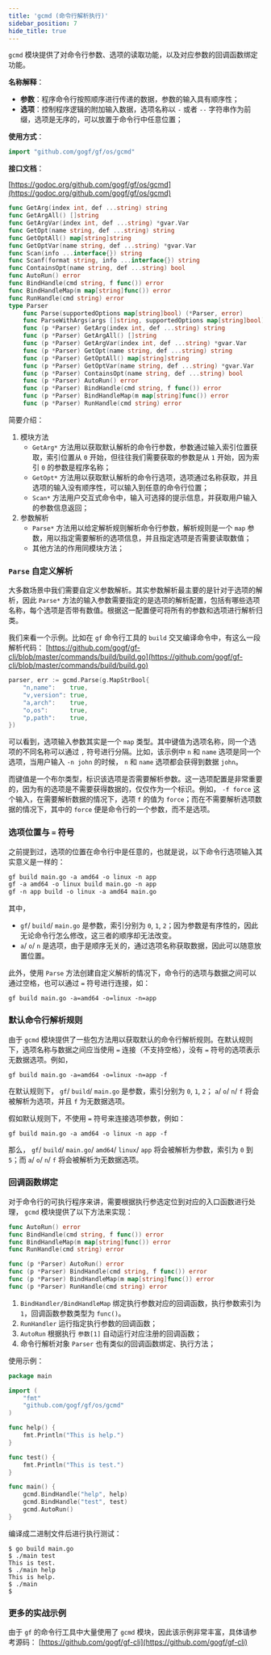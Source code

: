 ```yaml
---
title: 'gcmd (命令行解析执行)'
sidebar_position: 7
hide_title: true
---
```


`gcmd` 模块提供了对命令行参数、选项的读取功能，以及对应参数的回调函数绑定功能。

**名称解释**：

- **参数**：程序命令行按照顺序进行传递的数据，参数的输入具有顺序性；
- **选项**：控制程序逻辑的附加输入数据，选项名称以 `-` 或者 `--` 字符串作为前缀，选项是无序的，可以放置于命令行中任意位置；

**使用方式**：

```  go
import "github.com/gogf/gf/os/gcmd"

```

**接口文档**：

[https://godoc.org/github.com/gogf/gf/os/gcmd](https://godoc.org/github.com/gogf/gf/os/gcmd)

```  go
func GetArg(index int, def ...string) string
func GetArgAll() []string
func GetArgVar(index int, def ...string) *gvar.Var
func GetOpt(name string, def ...string) string
func GetOptAll() map[string]string
func GetOptVar(name string, def ...string) *gvar.Var
func Scan(info ...interface{}) string
func Scanf(format string, info ...interface{}) string
func ContainsOpt(name string, def ...string) bool
func AutoRun() error
func BindHandle(cmd string, f func()) error
func BindHandleMap(m map[string]func()) error
func RunHandle(cmd string) error
type Parser
    func Parse(supportedOptions map[string]bool) (*Parser, error)
    func ParseWithArgs(args []string, supportedOptions map[string]bool) (*Parser, error)
    func (p *Parser) GetArg(index int, def ...string) string
    func (p *Parser) GetArgAll() []string
    func (p *Parser) GetArgVar(index int, def ...string) *gvar.Var
    func (p *Parser) GetOpt(name string, def ...string) string
    func (p *Parser) GetOptAll() map[string]string
    func (p *Parser) GetOptVar(name string, def ...string) *gvar.Var
    func (p *Parser) ContainsOpt(name string, def ...string) bool
    func (p *Parser) AutoRun() error
    func (p *Parser) BindHandle(cmd string, f func()) error
    func (p *Parser) BindHandleMap(m map[string]func()) error
    func (p *Parser) RunHandle(cmd string) error

```

简要介绍：

1. 模块方法
   - `GetArg*` 方法用以获取默认解析的命令行参数，参数通过输入索引位置获取，索引位置从 `0` 开始，但往往我们需要获取的参数是从 `1` 开始，因为索引 `0` 的参数是程序名称；
   - `GetOpt*` 方法用以获取默认解析的命令行选项，选项通过名称获取，并且选项的输入没有顺序性，可以输入到任意的命令行位置；
   - `Scan*` 方法用户交互式命令中，输入可选择的提示信息，并获取用户输入的参数信息返回；
2. 参数解析
   - `Parse*` 方法用以给定解析规则解析命令行参数，解析规则是一个 `map` 参数，用以指定需要解析的选项信息，并且指定选项是否需要读取数值；
   - 其他方法的作用同模块方法；

### `Parse` 自定义解析

大多数场景中我们需要自定义参数解析。其实参数解析最主要的是针对于选项的解析，因此 `Parse*` 方法的输入参数需要指定的是选项的解析配置，包括有哪些选项名称，每个选项是否带有数值。根据这一配置便可将所有的参数和选项进行解析归类。

我们来看一个示例。比如在 `gf` 命令行工具的 `build` 交叉编译命令中，有这么一段解析代码： [https://github.com/gogf/gf-cli/blob/master/commands/build/build.go](https://github.com/gogf/gf-cli/blob/master/commands/build/build.go)

```  go
parser, err := gcmd.Parse(g.MapStrBool{
    "n,name":    true,
    "v,version": true,
    "a,arch":    true,
    "o,os":      true,
    "p,path":    true,
})

```

可以看到，选项输入参数其实是一个 `map` 类型。其中键值为选项名称，同一个选项的不同名称可以通过 `,` 符号进行分隔。比如，该示例中 `n` 和 `name` 选项是同一个选项，当用户输入 `-n john` 的时候， `n` 和 `name` 选项都会获得到数据 `john`。

而键值是一个布尔类型，标识该选项是否需要解析参数。这一选项配置是非常重要的，因为有的选项是不需要获得数据的，仅仅作为一个标识。例如， `-f force` 这个输入，在需要解析数据的情况下，选项 `f` 的值为 `force`；而在不需要解析选项数据的情况下，其中的 `force` 便是命令行的一个参数，而不是选项。

### 选项位置与 `=` 符号

之前提到过，选项的位置在命令行中是任意的，也就是说，以下命令行选项输入其实意义是一样的：

``` html
gf build main.go -a amd64 -o linux -n app
gf -a amd64 -o linux build main.go -n app
gf -n app build -o linux -a amd64 main.go

```

其中，

- `gf`/ `build`/ `main.go` 是参数，索引分别为 `0`, `1`, `2`；因为参数是有序性的，因此无论命令行怎么修改，这三者的顺序却无法改变。
- `a`/ `o`/ `n` 是选项，由于是顺序无关的，通过选项名称获取数据，因此可以随意放置位置。

此外，使用 `Parse` 方法创建自定义解析的情况下，命令行的选项与数据之间可以通过空格，也可以通过 `=` 符号进行连接，如：

``` undefined
gf build main.go -a=amd64 -o=linux -n=app

```

### 默认命令行解析规则

由于 `gcmd` 模块提供了一些包方法用以获取默认的命令行解析规则。在默认规则下，选项名称与数据之间应当使用 `=` 连接（不支持空格），没有 `=` 符号的选项表示无数据选项。例如，

``` undefined
gf build main.go -a=amd64 -o=linux -n=app -f

```

在默认规则下， `gf`/ `build`/ `main.go` 是参数，索引分别为 `0`, `1`, `2`； `a`/ `o`/ `n`/ `f` 将会被解析为选项，并且 `f` 为无数据选项。

假如默认规则下，不使用 `=` 符号来连接选项参数，例如：

``` undefined
gf build main.go -a amd64 -o linux -n app -f

```

那么， `gf`/ `build`/ `main.go`/ `amd64`/ `linux`/ `app` 将会被解析为参数，索引为 `0` 到 `5`；而 `a`/ `o`/ `n`/ `f` 将会被解析为无数据选项。

### 回调函数绑定

对于命令行的可执行程序来讲，需要根据执行参选定位到对应的入口函数进行处理， `gcmd` 模块提供了以下方法来实现：

```  go
func AutoRun() error
func BindHandle(cmd string, f func()) error
func BindHandleMap(m map[string]func()) error
func RunHandle(cmd string) error

func (p *Parser) AutoRun() error
func (p *Parser) BindHandle(cmd string, f func()) error
func (p *Parser) BindHandleMap(m map[string]func()) error
func (p *Parser) RunHandle(cmd string) error

```

1. `BindHandler/BindHandleMap` 绑定执行参数对应的回调函数，执行参数索引为 `1`，回调函数参数类型为 `func()`。
2. `RunHandler` 运行指定执行参数的回调函数；
3. `AutoRun` 根据执行 `参数[1]` 自动运行对应注册的回调函数；
4. 命令行解析对象 `Parser` 也有类似的回调函数绑定、执行方法；

使用示例：

```  go
package main

import (
    "fmt"
    "github.com/gogf/gf/os/gcmd"
)

func help() {
    fmt.Println("This is help.")
}

func test() {
    fmt.Println("This is test.")
}

func main() {
    gcmd.BindHandle("help", help)
    gcmd.BindHandle("test", test)
    gcmd.AutoRun()
}

```

编译成二进制文件后进行执行测试：

```  shell
$ go build main.go
$ ./main test
This is test.
$ ./main help
This is help.
$ ./main
$

```

### 更多的实战示例

由于 `gf` 的命令行工具中大量使用了 `gcmd` 模块，因此该示例非常丰富，具体请参考源码： [https://github.com/gogf/gf-cli](https://github.com/gogf/gf-cli)
